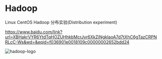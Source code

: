# Hadoop
Linux CentOS Hadoop 分布实验(Distribution experiment)








https://www.baidu.com/link?url=XBHakrVYR6YtdTqHOZUHhkbMcrJyr6XkZjNgklaoA7d7tXhC6gTazCRPNRLcC-Ws&wd=&eqid=f036901e0018109c00000002652bdd24












![hadoop-logo](https://github.com/dirde12078904/Hadoop/assets/113779902/fdc68ae9-0229-4030-b231-82c25efc2315)
